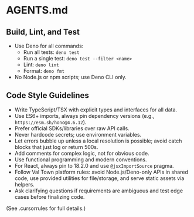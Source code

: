 # AGENTS.md

## Build, Lint, and Test
- Use Deno for all commands:
  - Run all tests: `deno test`
  - Run a single test: `deno test --filter <name>`
  - Lint: `deno lint`
  - Format: `deno fmt`
- No Node.js or npm scripts; use Deno CLI only.

## Code Style Guidelines
- Write TypeScript/TSX with explicit types and interfaces for all data.
- Use ES6+ imports, always pin dependency versions (e.g., `https://esm.sh/hono@4.6.12`).
- Prefer official SDKs/libraries over raw API calls.
- Never hardcode secrets; use environment variables.
- Let errors bubble up unless a local resolution is possible; avoid catch blocks that just log or return 500s.
- Add comments for complex logic, not for obvious code.
- Use functional programming and modern conventions.
- For React, always pin to 18.2.0 and use `@jsxImportSource` pragma.
- Follow Val Town platform rules: avoid Node.js/Deno-only APIs in shared code, use provided utilities for file/storage, and serve static assets via helpers.
- Ask clarifying questions if requirements are ambiguous and test edge cases before finalizing code.

(See .cursorrules for full details.)
